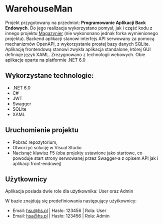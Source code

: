 # WarehouseMan

Projekt przygotowany na przedmiot: **Programowanie Aplikacji Back Endowych**.
Do jego realizacja wykorzystano pomysł, jak i część kodu z innego projektu [Magazynier](https://github.com/hubssch/Magazynier) (nie wykononano jednak forka wymienionego projektu).
Backend aplikacji stanowi interfejs API serwowany za pomocą mechanizmów OpenAPI, z wykorzystanie prostej bazy danych SQLite.
Aplikację frontendową stanowi zwykła aplikacja standalone, której GUI definiuje język XAML. Zrezygnowano z technologii webowych.
Obie aplikacje oparte na platformie .NET 6.0

## Wykorzystane technologie:
- .NET 6.0
- C#
- JWT
- Swagger
- SQLite
- XAML

## Uruchomienie projektu
- Pobrać repozytorium,
- Otworzyć solucję w Visual Studio
- Nacisnąć klawisz F5 (oba projekty ustawione jako startowe, co powoduje start strony serwowanej przez Swagger-a z opisem API jak i aplikacji front-endowej)

## Użytkownicy

Aplikacja posiada dwie role dla użytkownika: User oraz Admin

W bazie znajdują się predefiniowania następujący użytkownicy:
- Email: hsu@hs.pl | Hasło: 123456 | Rola: User
- Email: hsa@hs.pl | Hasło: 123456 | Rola: Admin